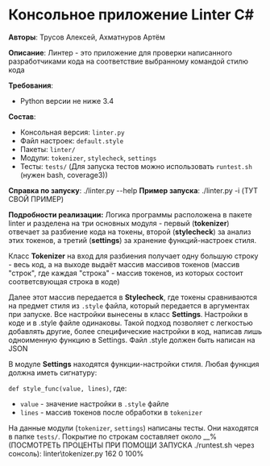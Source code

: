 # Консольное приложение Linter C#

**Авторы**: Трусов Алексей, Ахматнуров Артём


**Описание**:
Линтер - это приложение для проверки написанного разработчиками кода
на соответствие выбранному командой стилю кода


**Требования**:
* Python версии не ниже 3.4


**Состав**:
* Консольная версия: ```linter.py```
* Файл настроек: ```default.style```
* Пакеты: `linter/`
* Модули: `tokenizer`, `stylecheck`, `settings`
* Тесты: `tests/` (Для запуска тестов можно использовать `runtest.sh` (нужен bash, coverage3))


**Справка по запуску**: ./linter.py --help
**Пример запуска**: ./linter.py -i (ТУТ СВОЙ ПРИМЕР)


**Подробности реализации:**
Логика программы расположена в пакете linter и разделена на три
основных модуля - первый (**tokenizer**) отвечает за разбиение кода
на токены, второй (**stylecheck**) за анализ этих токенов, а третий (**settings**) за хранение функций-настроек стиля.

Класс **Tokenizer** на вход для разбиения получает одну большую строку - 
весь код, а на выходе выдаёт массив массивов токенов (массив
"строк", где каждая "строка" - массив токенов, из которых состоит
соответсвующая строка в коде)

Далее этот массив передается в **Stylecheck**, где токены сравниваются на предмет стиля из ```.style``` файла, который передается в аргументах при запуске.
Все настройки вынесены в класс **Settings**. Настройки в коде и в .style файле одинаковы. Такой подход позволяет с легкостью добавлять другие, более специфические настройки в код, написав лишь одноименную функцию в Settings. Файл .style должен быть написан на JSON

В модуле **Settings** находятся функции-настройки стиля. Любая функция должна иметь сигнатуру:

```def style_func(value, lines)```, где:
* ```value``` - значение настройки в ```.style``` файле
* ```lines``` - массив токенов после обработки в ```tokenizer```


На данные модули (`tokenizer`, `settings`) написаны тесты. Они находятся в папке `tests/`.
Покрытие по строкам составляет около __% (ПОСМОТРЕТЬ ПРОЦЕНТЫ ПРИ ПОМОЩИ ЗАПУСКА ./runtest.sh через сонсоль):
linter\tokenizer.py          162      0   100%